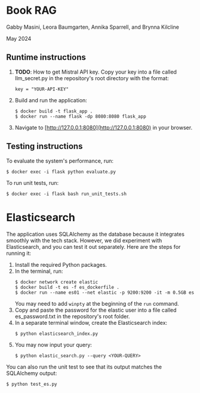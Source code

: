 # Book RAG
Gabby Masini, Leora Baumgarten, Annika Sparrell, and Brynna Kilcline

May 2024

## Runtime instructions

1. **TODO**: How to get Mistral API key. Copy your key into a file called llm_secret.py in the repository's root directory 
with the format:
    ```
    key = "YOUR-API-KEY"
    ```
2. Build and run the application:
    ```
    $ docker build -t flask_app .
    $ docker run --name flask -dp 8080:8080 flask_app
    ```
3. Navigate to [http://127.0.0.1:8080](http://127.0.0.1:8080) in your browser.

## Testing instructions

To evaluate the system's performance, run:
```
$ docker exec -i flask python evaluate.py
```
To run unit tests, run:
```
$ docker exec -i flask bash run_unit_tests.sh
```

# Elasticsearch

The application uses SQLAlchemy as the database because it integrates smoothly with the tech stack.
However, we did experiment with Elasticsearch, and you can test it out separately.
Here are the steps for running it:
1. Install the required Python packages.
2. In the terminal, run:
   ```
   $ docker network create elastic
   $ docker build -t es -f es_dockerfile .
   $ docker run --name es01 --net elastic -p 9200:9200 -it -m 0.5GB es
   ```
   You may need to add `winpty` at the beginning of the `run` command. 
3. Copy and paste the password for the elastic user into a file called es_password.txt in the repository's root folder.
4. In a separate terminal window, create the Elasticsearch index:
     ```
     $ python elasticsearch_index.py
     ```
5. You may now input your query:
   ```
   $ python elastic_search.py --query <YOUR-QUERY>
   ```

You can also run the unit test to see that its output matches the SQLAlchemy output:
```
$ python test_es.py
```
   